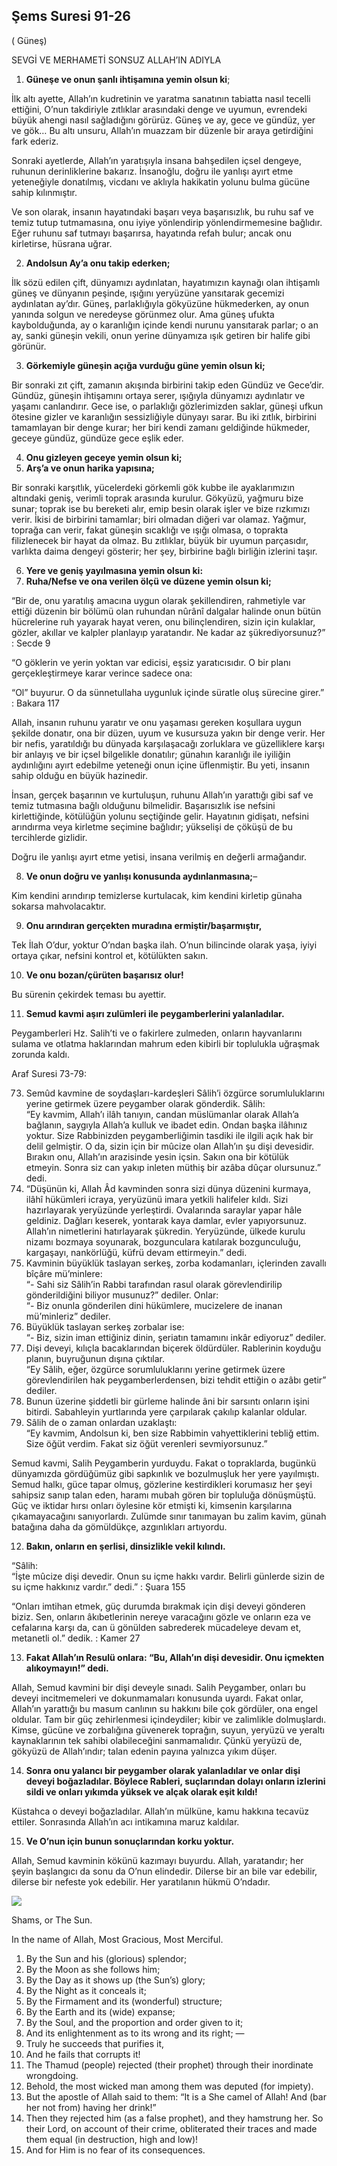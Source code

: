 
## Şems Suresi 91-26

( Güneş)

SEVGİ VE MERHAMETİ SONSUZ ALLAH’IN ADIYLA

1. **Güneşe ve onun şanlı ihtişamına yemin olsun ki**;

İlk altı ayette, Allah’ın kudretinin ve yaratma sanatının tabiatta nasıl tecelli ettiğini, O’nun takdiriyle zıtlıklar arasındaki denge ve uyumun, evrendeki büyük ahengi nasıl sağladığını görürüz. Güneş ve ay, gece ve gündüz, yer ve gök… Bu altı unsuru, Allah’ın muazzam bir düzenle bir araya getirdiğini fark ederiz.

Sonraki ayetlerde, Allah’ın yaratışıyla insana bahşedilen içsel dengeye, ruhunun derinliklerine bakarız. İnsanoğlu, doğru ile yanlışı ayırt etme yeteneğiyle donatılmış, vicdanı ve aklıyla hakikatin yolunu bulma gücüne sahip kılınmıştır.

Ve son olarak, insanın hayatındaki başarı veya başarısızlık, bu ruhu saf ve temiz tutup tutmamasına, onu iyiye yönlendirip yönlendirmemesine bağlıdır. Eğer ruhunu saf tutmayı başarırsa, hayatında refah bulur; ancak onu kirletirse, hüsrana uğrar.

2. **Andolsun Ay’a onu takip ederken;**

İlk sözü edilen çift, dünyamızı aydınlatan, hayatımızın kaynağı olan ihtişamlı güneş ve dünyanın peşinde, ışığını yeryüzüne yansıtarak gecemizi aydınlatan ay’dır. Güneş, parlaklığıyla gökyüzüne hükmederken, ay onun yanında solgun ve neredeyse görünmez olur. Ama güneş ufukta kaybolduğunda, ay o karanlığın içinde kendi nurunu yansıtarak parlar; o an ay, sanki güneşin vekili, onun yerine dünyamıza ışık getiren bir halife gibi görünür.

3. **Görkemiyle güneşin açığa vurduğu güne yemin olsun ki;**

Bir sonraki zıt çift, zamanın akışında birbirini takip eden Gündüz ve Gece’dir. Gündüz, güneşin ihtişamını ortaya serer, ışığıyla dünyamızı aydınlatır ve yaşamı canlandırır. Gece ise, o parlaklığı gözlerimizden saklar, güneşi ufkun ötesine gizler ve karanlığın sessizliğiyle dünyayı sarar. Bu iki zıtlık, birbirini tamamlayan bir denge kurar; her biri kendi zamanı geldiğinde hükmeder, geceye gündüz, gündüze gece eşlik eder.

4. **Onu gizleyen geceye yemin olsun ki;**
5. **Arş’a ve onun harika yapısına;**

Bir sonraki karşıtlık, yücelerdeki görkemli gök kubbe ile ayaklarımızın altındaki geniş, verimli toprak arasında kurulur. Gökyüzü, yağmuru bize sunar; toprak ise bu bereketi alır, emip besin olarak işler ve bize rızkımızı verir. İkisi de birbirini tamamlar; biri olmadan diğeri var olamaz. Yağmur, toprağa can verir, fakat güneşin sıcaklığı ve ışığı olmasa, o toprakta filizlenecek bir hayat da olmaz. Bu zıtlıklar, büyük bir uyumun parçasıdır, varlıkta daima dengeyi gösterir; her şey, birbirine bağlı birliğin izlerini taşır.

6. **Yere ve geniş yayılmasına yemin olsun ki:**
7. **Ruha/Nefse ve ona verilen ölçü ve düzene yemin olsun ki;**

“Bir de, onu yaratılış amacına uygun olarak şekillendiren, rahmetiyle var ettiği düzenin bir bölümü olan ruhundan nûrânî dalgalar halinde onun bütün hücrelerine ruh yayarak hayat veren, onu bilinçlendiren, sizin için kulaklar, gözler, akıllar ve kalpler planlayıp yaratandır. Ne kadar az şükrediyorsunuz?” : Secde 9

“O göklerin ve yerin yoktan var edicisi, eşsiz yaratıcısıdır. O bir planı gerçekleştirmeye karar verince sadece ona:

“Ol” buyurur. O da sünnetullaha uygunluk içinde süratle oluş sürecine girer.” : Bakara 117

Allah, insanın ruhunu yaratır ve onu yaşaması gereken koşullara uygun şekilde donatır, ona bir düzen, uyum ve kusursuza yakın bir denge verir. Her bir nefis, yaratıldığı bu dünyada karşılaşacağı zorluklara ve güzelliklere karşı bir anlayış ve bir içsel bilgelikle donatılır; günahın karanlığı ile iyiliğin aydınlığını ayırt edebilme yeteneği onun içine üflenmiştir. Bu yeti, insanın sahip olduğu en büyük hazinedir.

İnsan, gerçek başarının ve kurtuluşun, ruhunu Allah’ın yarattığı gibi saf ve temiz tutmasına bağlı olduğunu bilmelidir. Başarısızlık ise nefsini kirlettiğinde, kötülüğün yolunu seçtiğinde gelir. Hayatının gidişatı, nefsini arındırma veya kirletme seçimine bağlıdır; yükselişi de çöküşü de bu tercihlerde gizlidir.  
  
Doğru ile yanlışı ayırt etme yetisi, insana verilmiş en değerli armağandır.

8. **Ve onun doğru ve yanlışı konusunda aydınlanmasına;**–

Kim kendini arındırıp temizlerse kurtulacak, kim kendini kirletip günaha sokarsa mahvolacaktır.

9. **Onu arındıran gerçekten muradına ermiştir/başarmıştır,**

Tek İlah O’dur, yoktur O’ndan başka ilah. O’nun bilincinde olarak yaşa, iyiyi ortaya çıkar, nefsini kontrol et, kötülükten sakın.

10. **Ve onu bozan/çürüten başarısız olur!**

Bu sürenin çekirdek teması bu ayettir.

11. **Semud kavmi aşırı zulümleri ile peygamberlerini yalanladılar.**

Peygamberleri Hz. Salih’ti ve o fakirlere zulmeden, onların hayvanlarını sulama ve otlatma haklarından mahrum eden kibirli bir toplulukla uğraşmak zorunda kaldı.

Araf Suresi 73-79:

73. Semûd kavmine de soydaşları-kardeşleri Sâlih’i özgürce sorumluluklarını yerine getirmek üzere peygamber olarak gönderdik. Sâlih:  
    “Ey kavmim, Allah’ı ilâh tanıyın, candan müslümanlar olarak Allah’a bağlanın, saygıyla Allah’a kulluk ve ibadet edin. Ondan başka ilâhınız yoktur. Size Rabbinizden peygamberliğimin tasdiki ile ilgili açık hak bir delil gelmiştir. O da, sizin için bir mûcize olan Allah’ın şu dişi devesidir. Bırakın onu, Allah’ın arazisinde yesin içsin. Sakın ona bir kötülük etmeyin. Sonra siz can yakıp inleten müthiş bir azâba dûçar olursunuz.” dedi.
74. “Düşünün ki, Allah Âd kavminden sonra sizi dünya düzenini kurmaya, ilâhî hükümleri icraya, yeryüzünü imara yetkili halifeler kıldı. Sizi hazırlayarak yeryüzünde yerleştirdi. Ovalarında saraylar yapar hâle geldiniz. Dağları keserek, yontarak kaya damlar, evler yapıyorsunuz. Allah’ın nimetlerini hatırlayarak şükredin. Yeryüzünde, ülkede kurulu nizamı bozmaya soyunarak, bozgunculara katılarak bozgunculuğu, kargaşayı, nankörlüğü, küfrü devam ettirmeyin.” dedi.
75. Kavminin büyüklük taslayan serkeş, zorba kodamanları, içlerinden zavallı bîçâre mü’minlere:  
    “- Sahi siz Sâlih’in Rabbi tarafından rasul olarak görevlendirilip gönderildiğini biliyor musunuz?” dediler. Onlar:  
    “- Biz onunla gönderilen dini hükümlere, mucizelere de inanan mü’minleriz” dediler.
76. Büyüklük taslayan serkeş zorbalar ise:  
    “- Biz, sizin iman ettiğiniz dinin, şeriatın tamamını inkâr ediyoruz” dediler.
77. Dişi deveyi, kılıçla bacaklarından biçerek öldürdüler. Rablerinin koyduğu planın, buyruğunun dışına çıktılar.  
    “Ey Sâlih, eğer, özgürce sorumluluklarını yerine getirmek üzere görevlendirilen hak peygamberlerdensen, bizi tehdit ettiğin o azâbı getir” dediler.
78. Bunun üzerine şiddetli bir gürleme halinde âni bir sarsıntı onların işini bitirdi. Sabahleyin yurtlarında yere çarpılarak çakılıp kalanlar oldular.
79. Sâlih de o zaman onlardan uzaklaştı:  
    “Ey kavmim, Andolsun ki, ben size Rabbimin vahyettiklerini tebliğ ettim. Size öğüt verdim. Fakat siz öğüt verenleri sevmiyorsunuz.”

Semud kavmi, Salih Peygamberin yurduydu. Fakat o topraklarda, bugünkü dünyamızda gördüğümüz gibi sapkınlık ve bozulmuşluk her yere yayılmıştı. Semud halkı, güce tapar olmuş, gözlerine kestirdikleri korumasız her şeyi sahipsiz sanıp talan eden, haramı mubah gören bir topluluğa dönüşmüştü. Güç ve iktidar hırsı onları öylesine kör etmişti ki, kimsenin karşılarına çıkamayacağını sanıyorlardı. Zulümde sınır tanımayan bu zalim kavim, günah batağına daha da gömüldükçe, azgınlıkları artıyordu.

12. **Bakın, onların en şerlisi, dinsizlikle vekil kılındı.**

“Sâlih:  
“İşte mûcize dişi devedir. Onun su içme hakkı vardır. Belirli günlerde sizin de su içme hakkınız vardır.” dedi.” : Şuara 155

“Onları imtihan etmek, güç durumda bırakmak için dişi deveyi gönderen biziz. Sen, onların âkıbetlerinin nereye varacağını gözle ve onların eza ve cefalarına karşı da, can ü gönülden sabrederek mücadeleye devam et, metanetli ol.” dedik. : Kamer 27

13. **Fakat Allah’ın Resulü onlara: “Bu, Allah’ın dişi devesidir. Onu içmekten alıkoymayın!” dedi.**

Allah, Semud kavmini bir dişi deveyle sınadı. Salih Peygamber, onları bu deveyi incitmemeleri ve dokunmamaları konusunda uyardı. Fakat onlar, Allah’ın yarattığı bu masum canlının su hakkını bile çok gördüler, ona engel oldular. Tam bir güç zehirlenmesi içindeydiler; kibir ve zalimlikle dolmuşlardı. Kimse, gücüne ve zorbalığına güvenerek toprağın, suyun, yeryüzü ve yeraltı kaynaklarının tek sahibi olabileceğini sanmamalıdır. Çünkü yeryüzü de, gökyüzü de Allah’ındır; talan edenin payına yalnızca yıkım düşer.

14. **Sonra onu yalancı bir peygamber olarak yalanladılar ve onlar dişi deveyi boğazladılar. Böylece Rableri, suçlarından dolayı onların izlerini sildi ve onları yıkımda yüksek ve alçak olarak eşit kıldı!**

Küstahca o deveyi boğazladılar. Allah’ın mülküne, kamu hakkına tecavüz ettiler. Sonrasında Allah’ın acı intikamına maruz kaldılar.

15. **Ve O’nun için bunun sonuçlarından korku yoktur.**

Allah, Semud kavminin kökünü kazımayı buyurdu. Allah, yaratandır; her şeyin başlangıcı da sonu da O’nun elindedir. Dilerse bir an bile var edebilir, dilerse bir nefeste yok edebilir. Her yaratılanın hükmü O’ndadır.

[![](https://blogger.googleusercontent.com/img/b/R29vZ2xl/AVvXsEiFFR0btBAlCYXQfNqZ48czFkYLwLnspfdRIJCo4P2v-4c0ZtLipyzTQbztAAfC9f5XTQ-2_JUTDxUwSdkXGyMNNwMIu13UfWYRAIG1LV7l-DgJelswE9jpAIZZl_yhP-lQhItqHtuHMw4gc5fsYiUVlseyfGPlciLJ7Q039AyxfKSwZML4NJcx6khcRLup/s320/div18.png)](https://www.blogger.com/blog/post/edit/5724704568349331251/1864955542800215176#)

Shams, or The Sun. 

In the name of Allah, Most Gracious, Most Merciful.

1. By the Sun and his (glorious) splendor;
2. By the Moon as she follows him;
3. By the Day as it shows up (the Sun’s) glory;
4. By the Night as it conceals it;
5. By the Firmament and its (wonderful) structure;
6. By the Earth and its (wide) expanse;
7. By the Soul, and the proportion and order given to it;
8. And its enlightenment as to its wrong and its right; —
9. Truly he succeeds that purifies it,
10. And he fails that corrupts it!
11. The Thamud (people) rejected (their prophet) through their
inordinate wrongdoing.
12. Behold, the most wicked man among them was deputed (for
impiety).
13. But the apostle of Allah said to them: “It is a She camel of
Allah! And (bar her not from) having her drink!”
14. Then they rejected him (as a false prophet), and they
hamstrung her. So their Lord, on account of their crime,
obliterated their traces and made them equal (in destruction,
high and low)!
15. And for Him is no fear of its consequences.